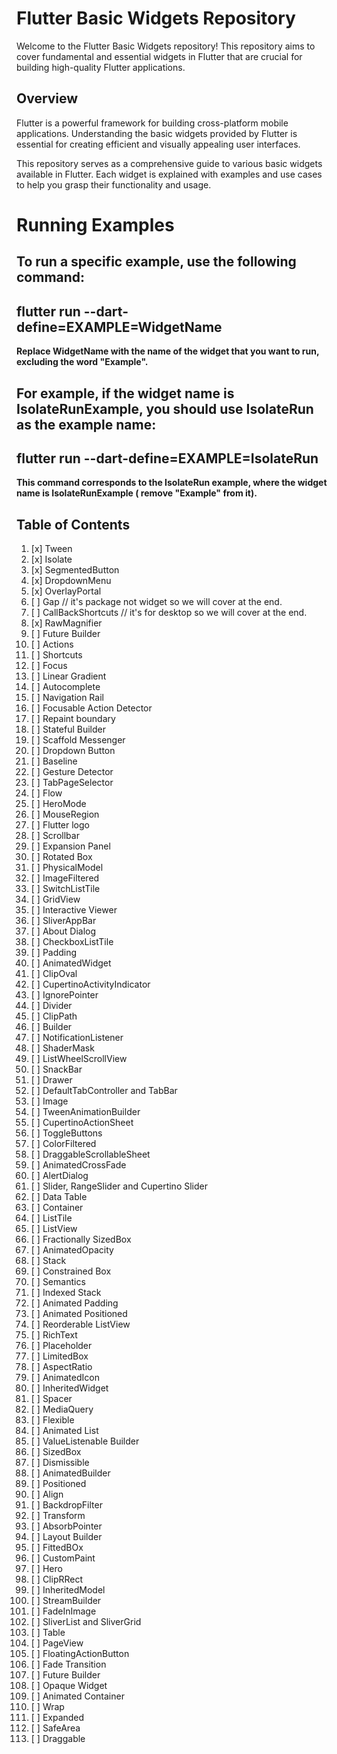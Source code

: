 # Flutter Basic Widgets Repository

Welcome to the Flutter Basic Widgets repository! This repository aims to cover fundamental and
essential widgets in Flutter that are crucial for building high-quality Flutter applications.

## Overview

Flutter is a powerful framework for building cross-platform mobile applications. Understanding the
basic widgets provided by Flutter is essential for creating efficient and visually appealing user
interfaces.

This repository serves as a comprehensive guide to various basic widgets available in Flutter. Each
widget is explained with examples and use cases to help you grasp their functionality and usage.

# **Running Examples**

## **To run a specific example, use the following command:**

## flutter run --dart-define=EXAMPLE=WidgetName

**Replace WidgetName with the name of the widget that you want to run, excluding the word "Example".**

## For example, if the widget name is IsolateRunExample, you should use IsolateRun as the example name:

## **flutter run --dart-define=EXAMPLE=IsolateRun**

**This command corresponds to the IsolateRun example, where the widget name is IsolateRunExample (
remove "Example" from it).**

## Table of Contents

1. [x] Tween
2. [x] Isolate
3. [x] SegmentedButton
4. [x] DropdownMenu
5. [x] OverlayPortal
6. [ ] Gap // it's package not widget so we will cover at the end.
7. [ ] CallBackShortcuts // it's for desktop so we will cover at the end.
8. [x] RawMagnifier
9. [ ] Future Builder
10. [ ] Actions
11. [ ] Shortcuts
12. [ ] Focus
13. [ ] Linear Gradient
14. [ ] Autocomplete
15. [ ] Navigation Rail
16. [ ] Focusable Action Detector
17. [ ] Repaint boundary
18. [ ] Stateful Builder
19. [ ] Scaffold Messenger
20. [ ] Dropdown Button
21. [ ] Baseline
22. [ ] Gesture Detector
23. [ ] TabPageSelector
24. [ ] Flow
25. [ ] HeroMode
26. [ ] MouseRegion
27. [ ] Flutter logo
28. [ ] Scrollbar
29. [ ] Expansion Panel
30. [ ] Rotated Box
31. [ ] PhysicalModel
32. [ ] ImageFiltered
33. [ ] SwitchListTile
34. [ ] GridView
35. [ ] Interactive Viewer
36. [ ] SliverAppBar
37. [ ] About Dialog
38. [ ] CheckboxListTile
39. [ ] Padding
40. [ ] AnimatedWidget
41. [ ] ClipOval
42. [ ] CupertinoActivityIndicator
43. [ ] IgnorePointer
44. [ ] Divider
45. [ ] ClipPath
46. [ ] Builder
47. [ ] NotificationListener
48. [ ] ShaderMask
49. [ ] ListWheelScrollView
50. [ ] SnackBar
51. [ ] Drawer
52. [ ] DefaultTabController and TabBar
53. [ ] Image
54. [ ] TweenAnimationBuilder
55. [ ] CupertinoActionSheet
56. [ ] ToggleButtons
57. [ ] ColorFiltered
58. [ ] DraggableScrollableSheet
59. [ ] AnimatedCrossFade
60. [ ] AlertDialog
61. [ ] Slider, RangeSlider and Cupertino Slider
62. [ ] Data Table
63. [ ] Container
64. [ ] ListTile
65. [ ] ListView
66. [ ] Fractionally SizedBox
67. [ ] AnimatedOpacity
68. [ ] Stack
69. [ ] Constrained Box
70. [ ] Semantics
71. [ ] Indexed Stack
72. [ ] Animated Padding
73. [ ] Animated Positioned
74. [ ] Reorderable ListView
75. [ ] RichText
76. [ ] Placeholder
77. [ ] LimitedBox
78. [ ] AspectRatio
79. [ ] AnimatedIcon
80. [ ] InheritedWidget
81. [ ] Spacer
82. [ ] MediaQuery
83. [ ] Flexible
84. [ ] Animated List
85. [ ] ValueListenable Builder
86. [ ] SizedBox
87. [ ] Dismissible
88. [ ] AnimatedBuilder
89. [ ] Positioned
90. [ ] Align
91. [ ] BackdropFilter
92. [ ] Transform
93. [ ] AbsorbPointer
94. [ ] Layout Builder
95. [ ] FittedBOx
96. [ ] CustomPaint
97. [ ] Hero
98. [ ] ClipRRect
99. [ ] InheritedModel
100. [ ] StreamBuilder
101. [ ] FadeInImage
102. [ ] SliverList and SliverGrid
103. [ ] Table
104. [ ] PageView
105. [ ] FloatingActionButton
106. [ ] Fade Transition
107. [ ] Future Builder
108. [ ] Opaque Widget
109. [ ] Animated Container
110. [ ] Wrap
111. [ ] Expanded
112. [ ] SafeArea
113. [ ] Draggable